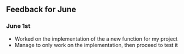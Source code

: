 ## Feedback for June
### June 1st
- Worked on the implementation of the a new function for my project
- Manage to only work on the implementation, then proceed to test it
